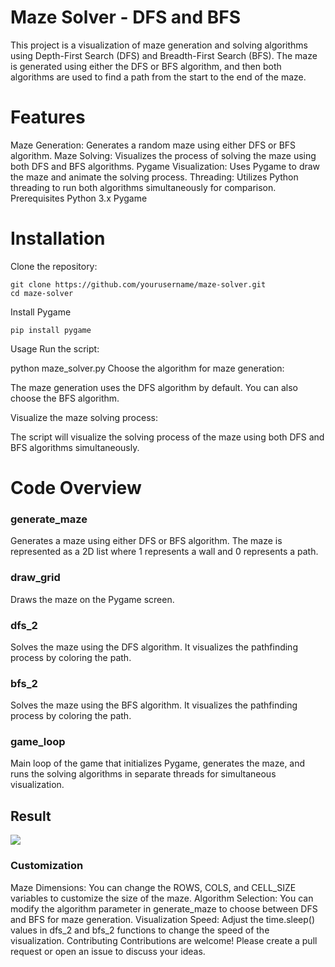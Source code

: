 # Maze Solver - DFS and BFS
This project is a visualization of maze generation and solving algorithms using Depth-First Search (DFS) and Breadth-First Search (BFS). The maze is generated using either the DFS or BFS algorithm, and then both algorithms are used to find a path from the start to the end of the maze.

# Features
Maze Generation: Generates a random maze using either DFS or BFS algorithm.
Maze Solving: Visualizes the process of solving the maze using both DFS and BFS algorithms.
Pygame Visualization: Uses Pygame to draw the maze and animate the solving process.
Threading: Utilizes Python threading to run both algorithms simultaneously for comparison.
Prerequisites
Python 3.x
Pygame
# Installation
Clone the repository:

```
git clone https://github.com/yourusername/maze-solver.git
cd maze-solver
```
Install Pygame
```
pip install pygame
```
Usage
Run the script:

python maze_solver.py
Choose the algorithm for maze generation:

The maze generation uses the DFS algorithm by default. You can also choose the BFS algorithm.

Visualize the maze solving process:

The script will visualize the solving process of the maze using both DFS and BFS algorithms simultaneously.

# Code Overview
### generate_maze
Generates a maze using either DFS or BFS algorithm. The maze is represented as a 2D list where 1 represents a wall and 0 represents a path.

### draw_grid
Draws the maze on the Pygame screen.

### dfs_2
Solves the maze using the DFS algorithm. It visualizes the pathfinding process by coloring the path.

### bfs_2
Solves the maze using the BFS algorithm. It visualizes the pathfinding process by coloring the path.

### game_loop
Main loop of the game that initializes Pygame, generates the maze, and runs the solving algorithms in separate threads for simultaneous visualization.

## Result
![](https://github.com/K3r7d/Maze_game/blob/main/Img/image.png)


### Customization
Maze Dimensions: You can change the ROWS, COLS, and CELL_SIZE variables to customize the size of the maze.
Algorithm Selection: You can modify the algorithm parameter in generate_maze to choose between DFS and BFS for maze generation.
Visualization Speed: Adjust the time.sleep() values in dfs_2 and bfs_2 functions to change the speed of the visualization.
Contributing
Contributions are welcome! Please create a pull request or open an issue to discuss your ideas.






